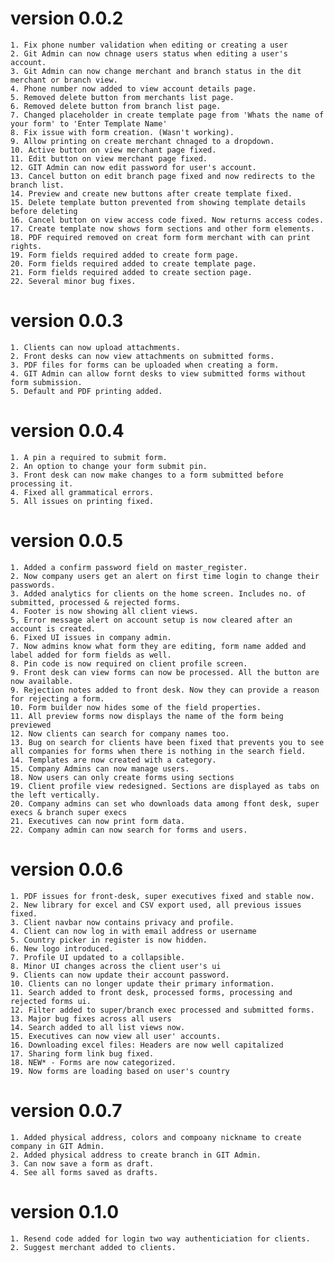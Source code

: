 # version 0.0.2

    1. Fix phone number validation when editing or creating a user
    2. Git Admin can now chnage users status when editing a user's account.
    3. Git Admin can now change merchant and branch status in the dit merchant or branch view.
    4. Phone number now added to view account details page.
    5. Removed delete button from merchants list page.
    6. Removed delete button from branch list page.
    7. Changed placeholder in create template page from 'Whats the name of your form' to 'Enter Template Name'
    8. Fix issue with form creation. (Wasn't working).
    9. Allow printing on create merchant chnaged to a dropdown.
    10. Active button on view merchant page fixed.
    11. Edit button on view merchant page fixed.
    12. GIT Admin can now edit password for user's account.
    13. Cancel button on edit branch page fixed and now redirects to the branch list.
    14. Preview and create new buttons after create template fixed.
    15. Delete template button prevented from showing template details before deleting
    16. Cancel button on view access code fixed. Now returns access codes.
    17. Create template now shows form sections and other form elements.
    18. PDF required removed on creat form form merchant with can print rights.
    19. Form fields required added to create form page.
    20. Form fields required added to create template page.
    21. Form fields required added to create section page.
    22. Several minor bug fixes.

# version 0.0.3
    1. Clients can now upload attachments.
    2. Front desks can now view attachments on submitted forms.
    3. PDF files for forms can be uploaded when creating a form.
    4. GIT Admin can allow fornt desks to view submitted forms without form submission.
    5. Default and PDF printing added.

# version 0.0.4
    1. A pin a required to submit form.
    2. An option to change your form submit pin.
    3. Front desk can now make changes to a form submitted before processing it.
    4. Fixed all grammatical errors.
    5. All issues on printing fixed.

# version 0.0.5
    1. Added a confirm password field on master_register.
    2. Now company users get an alert on first time login to change their passwords.
    3. Added analytics for clients on the home screen. Includes no. of submitted, processed & rejected forms.
    4. Footer is now showing all client views.
    5, Error message alert on account setup is now cleared after an account is created.
    6. Fixed UI issues in company admin.
    7. Now admins know what form they are editing, form name added and label added for form fields as well.
    8. Pin code is now required on client profile screen.
    9. Front desk can view forms can now be processed. All the button are now available.
    9. Rejection notes added to front desk. Now they can provide a reason for rejecting a form.
    10. Form builder now hides some of the field properties.
    11. All preview forms now displays the name of the form being previewed
    12. Now clients can search for company names too.
    13. Bug on search for clients have been fixed that prevents you to see all companies for forms when there is nothing in the search field.
    14. Templates are now created with a category.
    15. Company Admins can now manage users.
    18. Now users can only create forms using sections
    19. Client profile view redesigned. Sections are displayed as tabs on the left vertically.
    20. Company admins can set who downloads data among ffont desk, super execs & branch super execs
    21. Executives can now print form data.
    22. Company admin can now search for forms and users.

# version 0.0.6
    1. PDF issues for front-desk, super executives fixed and stable now.
    2. New library for excel and CSV export used, all previous issues fixed.
    3. Client navbar now contains privacy and profile.
    4. Client can now log in with email address or username
    5. Country picker in register is now hidden.
    6. New logo introduced.
    7. Profile UI updated to a collapsible.
    8. Minor UI changes across the client user's ui
    9. Clients can now update their account password.
    10. Clients can no longer update their primary information.
    11. Search added to front desk, processed forms, processing and rejected forms ui.
    12. Filter added to super/branch exec processed and submitted forms.
    13. Major bug fixes across all users
    14. Search added to all list views now.
    15. Executives can now view all user' accounts.
    16. Downloading excel files: Headers are now well capitalized
    17. Sharing form link bug fixed.
    18. NEW* - Forms are now categorized.
    19. Now forms are loading based on user's country


# version 0.0.7
    1. Added physical address, colors and compoany nickname to create company in GIT Admin.
    2. Added physical address to create branch in GIT Admin.
    3. Can now save a form as draft.
    4. See all forms saved as drafts.

# version 0.1.0
    1. Resend code added for login two way authenticiation for clients.
    2. Suggest merchant added to clients.